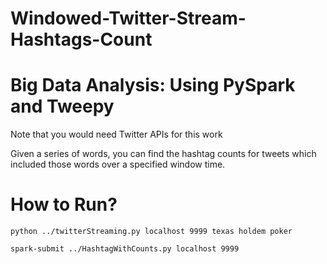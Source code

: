 # Windowed-Twitter-Stream-Hashtags-Count
# Big Data Analysis: Using PySpark and Tweepy

 Note that you would need Twitter APIs for this work

 Given a series of words, you can find the hashtag counts for tweets which included those words over a specified window time.

 # How to Run?
 `python ../twitterStreaming.py localhost 9999 texas holdem poker`

 `spark-submit ../HashtagWithCounts.py localhost 9999`